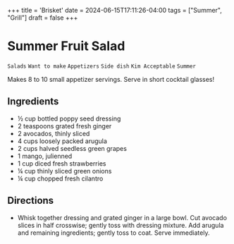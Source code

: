 +++
title = 'Brisket'
date = 2024-06-15T17:11:26-04:00
tags = ["Summer", "Grill"]
draft = false
+++
# Summer Fruit Salad

`Salads` `Want to make` `Appetizers` `Side dish` `Kim Acceptable` `Summer`

Makes 8 to 10 small appetizer servings. Serve in short cocktail glasses!

## **Ingredients**

- ½ cup bottled poppy seed dressing 
- 2 teaspoons grated fresh ginger 
- 2 avocados, thinly sliced 
- 4 cups loosely packed arugula 
- 2 cups halved seedless green grapes 
- 1 mango, julienned 
- 1 cup diced fresh strawberries 
- ¼ cup thinly sliced green onions 
- ¼ cup chopped fresh cilantro

## **Directions**

- Whisk together dressing and grated ginger in a large bowl. Cut avocado slices in half crosswise; gently toss with dressing mixture. Add arugula and remaining ingredients; gently toss to coat. Serve immediately.
